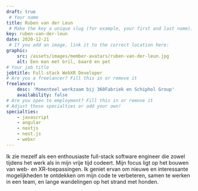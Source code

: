 ```yaml
---
draft: true
 # Your name
title: Ruben van der Leun
 # Make the key a unique slug (for example, your first and last name). This links the Dutch version to the English version of this page.
key: ruben-van-der-leun
date: 2020-12-21
 # If you add an image, link it to the correct location here:
graphic:
    src: /assets/images/member-avatars/ruben-van-der-leun.jpg
    alt: Een man met bril, baard en pet
# Your job title
jobtitle: Full-stack WebXR Developer
# Are you a freelancer? Fill this in or remove it
freelancer: 
    desc: 'Momenteel werkzaam bij 360Fabriek en Schiphol Group'
    availability: false
# Are you open to employment? Fill this in or remove it
# Adjust these specialties or add your own!
specialties:
    - javascript
    - angular
    - nextjs
    - nest.js
    - webxr
---
```


Ik zie mezelf als een enthousiaste full-stack software engineer die zowel tijdens het werk als in mijn vrije tijd codeert. Mijn focus ligt op het bouwen van web- en XR-toepassingen. Ik geniet ervan om nieuwe en interessante mogelijkheden te ontdekken om mijn code te verbeteren, samen te werken in een team, en lange wandelingen op het strand met honden.
